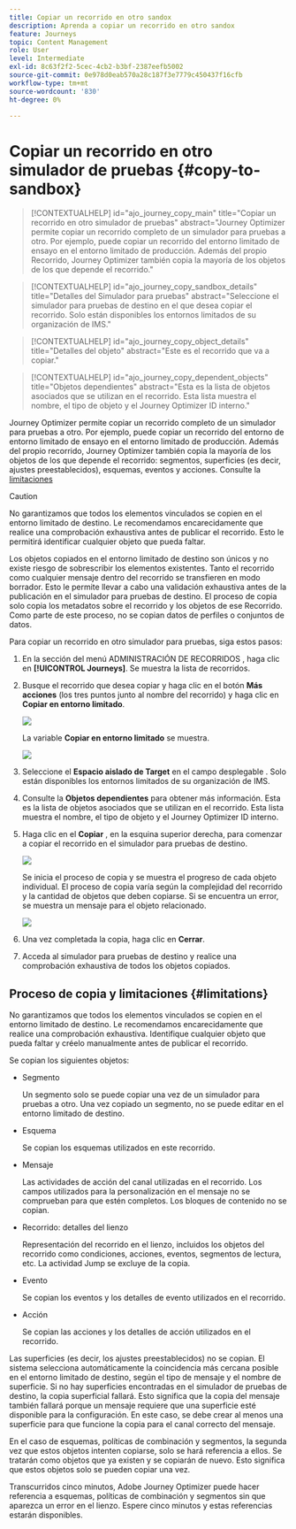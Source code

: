 ```yaml
---
title: Copiar un recorrido en otro sandox
description: Aprenda a copiar un recorrido en otro sandox
feature: Journeys
topic: Content Management
role: User
level: Intermediate
exl-id: 8c63f2f2-5cec-4cb2-b3bf-2387eefb5002
source-git-commit: 0e978d0eab570a28c187f3e7779c450437f16cfb
workflow-type: tm+mt
source-wordcount: '830'
ht-degree: 0%

---
```


# Copiar un recorrido en otro simulador de pruebas {#copy-to-sandbox}

>[!CONTEXTUALHELP]
>id="ajo_journey_copy_main"
>title="Copiar un recorrido en otro simulador de pruebas"
>abstract="Journey Optimizer permite copiar un recorrido completo de un simulador para pruebas a otro. Por ejemplo, puede copiar un recorrido del entorno limitado de ensayo en el entorno limitado de producción. Además del propio Recorrido, Journey Optimizer también copia la mayoría de los objetos de los que depende el recorrido."

>[!CONTEXTUALHELP]
>id="ajo_journey_copy_sandbox_details"
>title="Detalles del Simulador para pruebas"
>abstract="Seleccione el simulador para pruebas de destino en el que desea copiar el recorrido. Solo están disponibles los entornos limitados de su organización de IMS."

>[!CONTEXTUALHELP]
>id="ajo_journey_copy_object_details"
>title="Detalles del objeto"
>abstract="Este es el recorrido que va a copiar."

>[!CONTEXTUALHELP]
>id="ajo_journey_copy_dependent_objects"
>title="Objetos dependientes"
>abstract="Esta es la lista de objetos asociados que se utilizan en el recorrido. Esta lista muestra el nombre, el tipo de objeto y el Journey Optimizer ID interno."

Journey Optimizer permite copiar un recorrido completo de un simulador para pruebas a otro. Por ejemplo, puede copiar un recorrido del entorno de entorno limitado de ensayo en el entorno limitado de producción. Además del propio recorrido, Journey Optimizer también copia la mayoría de los objetos de los que depende el recorrido: segmentos, superficies (es decir, ajustes preestablecidos), esquemas, eventos y acciones. Consulte la [limitaciones](../building-journeys/copy-to-sandbox.md#limitations)

>[!CAUTION]
>
>No garantizamos que todos los elementos vinculados se copien en el entorno limitado de destino. Le recomendamos encarecidamente que realice una comprobación exhaustiva antes de publicar el recorrido. Esto le permitirá identificar cualquier objeto que pueda faltar.

Los objetos copiados en el entorno limitado de destino son únicos y no existe riesgo de sobrescribir los elementos existentes. Tanto el recorrido como cualquier mensaje dentro del recorrido se transfieren en modo borrador. Esto le permite llevar a cabo una validación exhaustiva antes de la publicación en el simulador para pruebas de destino. El proceso de copia solo copia los metadatos sobre el recorrido y los objetos de ese Recorrido. Como parte de este proceso, no se copian datos de perfiles o conjuntos de datos.

Para copiar un recorrido en otro simulador para pruebas, siga estos pasos:

1. En la sección del menú ADMINISTRACIÓN DE RECORRIDOS , haga clic en **[!UICONTROL Journeys]**. Se muestra la lista de recorridos.

2. Busque el recorrido que desea copiar y haga clic en el botón **Más acciones** (los tres puntos junto al nombre del recorrido) y haga clic en **Copiar en entorno limitado**.

   ![](assets/copy-sandbox1.png)

   La variable **Copiar en entorno limitado** se muestra.

   ![](assets/copy-sandbox2.png)

3. Seleccione el **Espacio aislado de Target** en el campo desplegable . Solo están disponibles los entornos limitados de su organización de IMS.

4. Consulte la **Objetos dependientes** para obtener más información. Esta es la lista de objetos asociados que se utilizan en el recorrido. Esta lista muestra el nombre, el tipo de objeto y el Journey Optimizer ID interno.

5. Haga clic en el **Copiar** , en la esquina superior derecha, para comenzar a copiar el recorrido en el simulador para pruebas de destino.

   ![](assets/copy-sandbox3.png)

   Se inicia el proceso de copia y se muestra el progreso de cada objeto individual. El proceso de copia varía según la complejidad del recorrido y la cantidad de objetos que deben copiarse. Si se encuentra un error, se muestra un mensaje para el objeto relacionado.

   ![](assets/copy-sandbox4.png)

6. Una vez completada la copia, haga clic en **Cerrar**.

7. Acceda al simulador para pruebas de destino y realice una comprobación exhaustiva de todos los objetos copiados.

## Proceso de copia y limitaciones {#limitations}

No garantizamos que todos los elementos vinculados se copien en el entorno limitado de destino. Le recomendamos encarecidamente que realice una comprobación exhaustiva. Identifique cualquier objeto que pueda faltar y créelo manualmente antes de publicar el recorrido.

Se copian los siguientes objetos:

* Segmento

   Un segmento solo se puede copiar una vez de un simulador para pruebas a otro. Una vez copiado un segmento, no se puede editar en el entorno limitado de destino.

* Esquema

   Se copian los esquemas utilizados en este recorrido.

* Mensaje

   Las actividades de acción del canal utilizadas en el recorrido. Los campos utilizados para la personalización en el mensaje no se comprueban para que estén completos. Los bloques de contenido no se copian.

* Recorrido: detalles del lienzo

   Representación del recorrido en el lienzo, incluidos los objetos del recorrido como condiciones, acciones, eventos, segmentos de lectura, etc. La actividad Jump se excluye de la copia.

* Evento

   Se copian los eventos y los detalles de evento utilizados en el recorrido.

* Acción

   Se copian las acciones y los detalles de acción utilizados en el recorrido.

Las superficies (es decir, los ajustes preestablecidos) no se copian. El sistema selecciona automáticamente la coincidencia más cercana posible en el entorno limitado de destino, según el tipo de mensaje y el nombre de superficie. Si no hay superficies encontradas en el simulador de pruebas de destino, la copia superficial fallará. Esto significa que la copia del mensaje también fallará porque un mensaje requiere que una superficie esté disponible para la configuración. En este caso, se debe crear al menos una superficie para que funcione la copia para el canal correcto del mensaje.

En el caso de esquemas, políticas de combinación y segmentos, la segunda vez que estos objetos intenten copiarse, solo se hará referencia a ellos. Se tratarán como objetos que ya existen y se copiarán de nuevo. Esto significa que estos objetos solo se pueden copiar una vez.

Transcurridos cinco minutos, Adobe Journey Optimizer puede hacer referencia a esquemas, políticas de combinación y segmentos sin que aparezca un error en el lienzo. Espere cinco minutos y estas referencias estarán disponibles.
